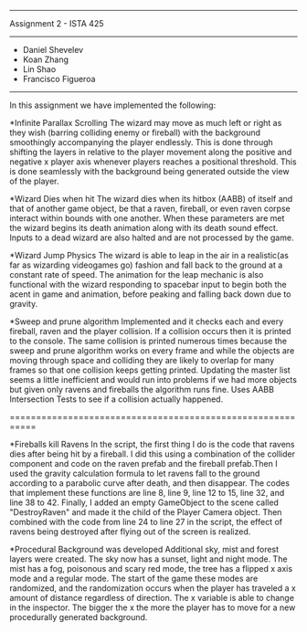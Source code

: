 ___________________________________________________________
Assignment 2 - ISTA 425
___________________________________________________________
+	Daniel Shevelev					          
+	Koan Zhang
+	Lin Shao						          
+	Francisco Figueroa				          
___________________________________________________________


In this assignment we have implemented the following:

*Infinite Parallax Scrolling 
	The wizard may move as much left or right as they wish (barring colliding
enemy or fireball) with the background smoothingly accompanying the player endlessly.
This is done through shifting the layers in relative to the player movement along the
positive and negative x player axis whenever players reaches a positional threshold.
This is done seamlessly with the background being generated outside the view of the player.

*Wizard Dies when hit
	The wizard dies when its hitbox (AABB) of itself and that of another game object,
be that a raven, fireball, or even raven corpse interact within bounds with one another.
When these parameters are met the wizard begins its death animation along with its death
sound effect. Inputs to a dead wizard are also halted and are not processed by the game.

*Wizard Jump Physics
	The wizard is able to leap in the air in a realistic(as far as wizarding videogames
go) fashion and fall back to the ground at a constant rate of speed. The animation for the
leap mechanic is also functional with the wizard responding to spacebar input to begin
both the acent in game and animation, before peaking and falling back down due to gravity.

*Sweep and prune algorithm
	Implemented and it checks each and every fireball, raven and the player collision.
If a collision occurs then it is printed to the console. The same collision is printed
numerous times because the sweep and prune algorithm works on every frame and while the
objects are moving through space and colliding they are likely to overlap for many frames
so that one collision keeps getting printed. Updating the master list seems a little 
inefficient and would run into problems if we had more objects but given only ravens and 
fireballs the algorithm runs fine. Uses AABB Intersection Tests to see if a collision
actually happened.

===========================================================

*Fireballs kill Ravens
	In the script, the first thing I do is the code that ravens dies after being
hit by a fireball. I did this using a combination of the collider component and code
on the raven prefab and the fireball prefab.Then I used the gravity calculation formula to
let ravens fall to the ground according to a parabolic curve after death, and then
disappear. The codes that implement these functions are line 8, line 9, line 12 to 15,
line 32, and line 38 to 42. Finally, I added an empty GameObject to the scene called
"DestroyRaven" and made it the child of the Player Camera object. Then combined with
the code from line 24 to line 27 in the script, the effect of ravens being destroyed
after flying out of the screen is realized.

*Procedural Background was developed
	Additional sky, mist and forest layers were created. The sky now has a sunset, light
and night mode. The mist has a fog, poisonous and scary red mode, the tree has a flipped x
axis mode and a regular mode. The start of the game these modes are randomized, and the
randomization occurs when the player has traveled a x amount of distance regardless of
direction. The x variable is able to change in the inspector. The bigger the x the more
the player has to move for a new procedurally generated background.
